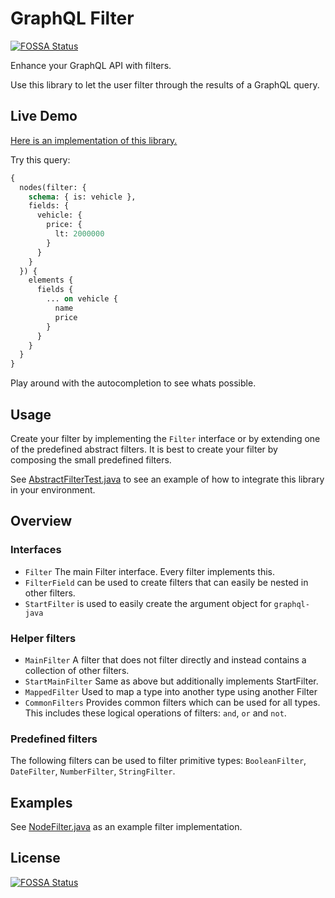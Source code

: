 # GraphQL Filter
[![FOSSA Status](https://app.fossa.io/api/projects/git%2Bgithub.com%2Faoudiamoncef%2Fgraphql-java-filter.svg?type=shield)](https://app.fossa.io/projects/git%2Bgithub.com%2Faoudiamoncef%2Fgraphql-java-filter?ref=badge_shield)


Enhance your GraphQL API with filters.

Use this library to let the user filter through the results of a GraphQL query.

## Live Demo
[Here is an implementation of this library.](https://demo.getmesh.io/api/v1/demo/graphql/browser)

Try this query:

```graphql
{
  nodes(filter: {
    schema: { is: vehicle },
    fields: {
      vehicle: {
        price: {
          lt: 2000000
        }
      }
    }
  }) {
    elements {
      fields {
        ... on vehicle {
          name
          price
        }
      }
    }
  }
}
```

Play around with the autocompletion to see whats possible.

## Usage
Create your filter by implementing the `Filter` interface or by extending one of the predefined abstract filters. It is best to create your filter by composing the small predefined filters.

See [AbstractFilterTest.java](src/test/java/com/gentics/graphqlfilter/AbstractFilterTest.java) to see an example of how to integrate this library in your environment.

## Overview

### Interfaces
* `Filter` The main Filter interface. Every filter implements this.
* `FilterField` can be used to create filters that can easily be nested in other filters.
* `StartFilter` is used to easily create the argument object for `graphql-java`

### Helper filters
* `MainFilter` A filter that does not filter directly and instead contains a collection of other filters.
* `StartMainFilter` Same as above but additionally implements StartFilter.
* `MappedFilter` Used to map a type into another type using another Filter
* `CommonFilters` Provides common filters which can be used for all types. This includes these logical operations of filters: `and`, `or` and `not`.

### Predefined filters
The following filters can be used to filter primitive types: `BooleanFilter`, `DateFilter`, `NumberFilter`, `StringFilter`.

## Examples
See [NodeFilter.java](src/test/java/com/gentics/graphqlfilter/filter/NodeFilter.java)  as an example filter implementation.

## License
[![FOSSA Status](https://app.fossa.io/api/projects/git%2Bgithub.com%2Faoudiamoncef%2Fgraphql-java-filter.svg?type=large)](https://app.fossa.io/projects/git%2Bgithub.com%2Faoudiamoncef%2Fgraphql-java-filter?ref=badge_large)